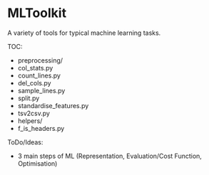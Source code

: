 # MLToolkit
A variety of tools for typical machine learning tasks.

TOC:
- preprocessing/
 - col_stats.py
 - count_lines.py
 - del_cols.py
 - sample_lines.py
 - split.py
 - standardise_features.py
 - tsv2csv.py
 - helpers/
  - f_is_headers.py

ToDo/Ideas:
- 3 main steps of ML (Representation, Evaluation/Cost Function, Optimisation)
